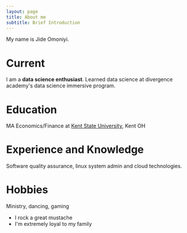 ```yaml
---
layout: page
title: About me
subtitle: Brief Introduction
---
```


My name is Jide Omoniyi.

# Current 

I am a **data science enthusiast**. Learned data science at divergence academy's data science immersive program.

# Education

MA Economics/Finance at [Kent State University](https://www.kent.edu/), Kent OH

# Experience and Knowledge

Software quality assurance, linux system admin and cloud technologies.

# Hobbies

Ministry, dancing, gaming

- I rock a great mustache
- I'm extremely loyal to my family
